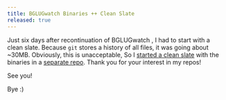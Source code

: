 ```yaml
---
title: BGLUGwatch Binaries ++ Clean Slate
released: true
---
```

Just six days after recontinuation of BGLUGwatch , I had to start with a clean slate.
Because `git` stores a history of all files, it was going about ~30MB.
Obviously, this is unacceptable, So I [started a clean slate](https://github.com/thetechrobo/bglugwatch-cleanslate) with the binaries in a [separate repo](https://github.com/thetechrobo/bglugwatch-binaries).
Thank you for your interest in my repos!

See you!


Bye :)
